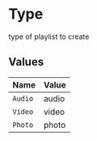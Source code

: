 # Type

type of playlist to create


## Values

| Name    | Value   |
| ------- | ------- |
| `Audio` | audio   |
| `Video` | video   |
| `Photo` | photo   |
